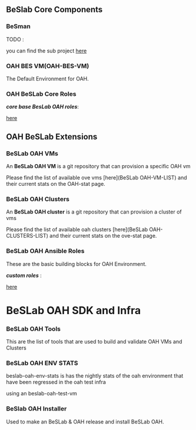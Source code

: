## BeSlab Core Components

### BeSman

TODO :

you can find the sub project [here](https://github.com/openapphack/oah-shell/wikis/home)

### OAH BES VM(OAH-BES-VM)

The Default Environment for OAH. 

### OAH BeSLab Core Roles
***core base BesLab OAH roles***: 

[here](https://github.com/openapphack/OAH/wiki/Core-OAH-Roles)




## OAH BeSLab Extensions


### BeSLab OAH VMs

An **BeSLab OAH VM** is a git repository that can provision a specific OAH vm

Please find the list of available ove vms [here](BeSLab OAH-VM-LIST) and their current stats on the OAH-stat page.

### BeSLab OAH Clusters

An **BeSLab OAH cluster** is a git repository that can provision a cluster of vms

Please find the list of available oah clusters [here](BeSLab OAH-CLUSTERS-LIST) and their current stats on the ove-stat page.


### BeSLab OAH Ansible Roles

These are the basic building blocks for OAH Environment.

***custom roles*** : 

[here](Custom-BeSLab-OAH-Roles)
 

# BeSLab OAH SDK and Infra

### BeSLab OAH Tools

This are the list of tools that are used to build and validate OAH VMs and Clusters
 
### BeSLab OAH ENV STATS

beslab-oah-env-stats is has the nightly stats of the oah environment that have been regressed in the oah test infra

using an beslab-oah-test-vm

### BeSlab OAH Installer

Used to make an BeSLab & OAH release and install BeSLab OAH.
